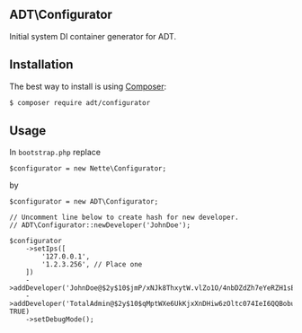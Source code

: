 ## ADT\Configurator

Initial system DI container generator for ADT.

## Installation

The best way to install is using [Composer](http://getcomposer.org/):

```sh
$ composer require adt/configurator
```

## Usage

In `bootstrap.php` replace

```
$configurator = new Nette\Configurator;
```

by

```
$configurator = new ADT\Configurator;

// Uncomment line below to create hash for new developer.
// ADT\Configurator::newDeveloper('JohnDoe');

$configurator
	->setIps([
		'127.0.0.1',
		'1.2.3.256', // Place one
	])
	->addDeveloper('JohnDoe@$2y$10$jmP/xNJk8ThxytW.vlZo1O/4nbDZdZh7eYeRZH1sE3pYeQGLD2982')
	->addDeveloper('TotalAdmin@$2y$10$qMptWXe6UkKjxXnDHiw6zOltc074IeI6QQBobuKJVPNwh7LO0d/cO', TRUE)
	->setDebugMode();
```

 